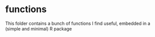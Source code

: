 # functions
This folder contains a bunch of functions I find useful, embedded in a (simple and minimal) R package
